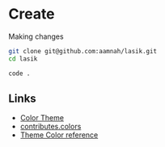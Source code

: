 # Create

Making changes

```bash
git clone git@github.com:aamnah/lasik.git
cd lasik

code .
```


Links
---
- [Color Theme](https://code.visualstudio.com/api/extension-guides/color-theme#create-a-new-color-theme)
- [contributes.colors](https://code.visualstudio.com/api/references/contribution-points#contributes.colors)
- [Theme Color reference](https://code.visualstudio.com/api/references/theme-color#editor-colors)
